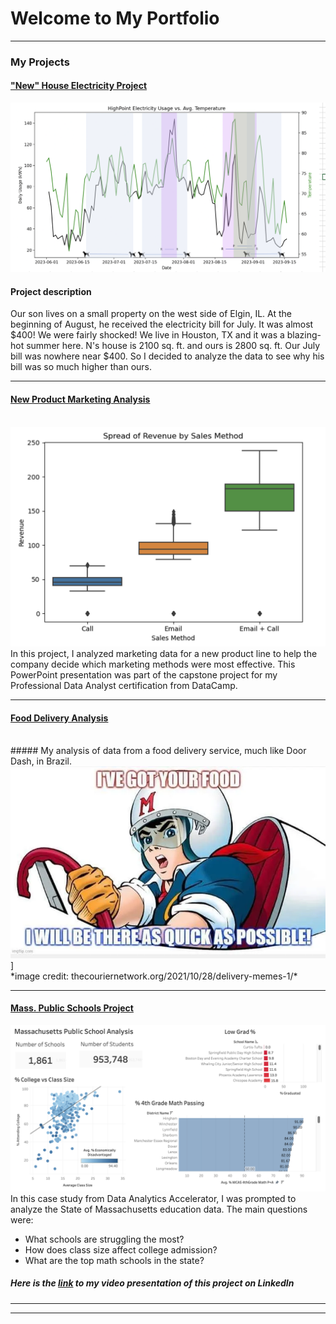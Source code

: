 # Welcome to My Portfolio

---

### My Projects

#### ["New" House Electricity Project](/New_House_Electricity_Project)
<img src="images/Final HIghPoint Elec analysis.png?raw=true"/> <br>
#### Project description 
Our son lives on a small property on the west side of Elgin, IL. At the beginning of August, he received the electricity bill for July. It was almost $400! We were fairly shocked! We live in Houston, TX and it was a blazing-hot summer here. N's house is 2100 sq. ft. and ours is 2800 sq. ft. Our July bill was nowhere near $400. So I decided to analyze the data to see why his bill was so much higher than ours.

---
#### [New Product Marketing Analysis](/files/DataCamp_presentation.pdf)
<br>
<img src="images/Image_for_DataCamp_presentation_title.png?raw=true"/>
In this project, I analyzed marketing data for a new product line to help the company decide which marketing methods were most effective. This PowerPoint presentation was part of the capstone project for my Professional Data Analyst certification from DataCamp. 

---
#### [Food Delivery Analysis](https://www.linkedin.com/pulse/foods-here-beth-robertson-cqc8c?trackingId=X1awjXu1Qs2asCPltCGNbQ%3D%3D&lipi=urn%3Ali%3Apage%3Ad_flagship3_detail_base%3BXlbKfQ1JTDe9FrGCIvxqBQ%3D%3D)
<br>
##### My analysis of data from a food delivery service, much like Door Dash, in Brazil.
<img src="images/Speed Racer.webp?raw=true"/>]<br> *image credit: thecouriernetwork.org/2021/10/28/delivery-memes-1/*
<br>
 


---
#### [Mass. Public Schools Project](https://www.linkedin.com/pulse/massachusetts-education-analysis-samantha-paul/)
[<img src="images/Mass%20Public%20Schools%20dashboard%20pic.png?raw=true"/>](https://www.linkedin.com/pulse/what-i-learned-21-days-data-avery-smith)
In this case study from Data Analytics Accelerator, I was prompted to analyze the State of Massachusetts education data. The main questions were:
- What schools are struggling the most?
- How does class size affect college admission?
- What are the top math schools in the state?

##### Here is the [link](https://www.linkedin.com/posts/bethmrobertson_analysis-of-massachusetts-public-school-data-activity-7129998073363120128-E1Wk?utm_source=share&utm_medium=member_desktop) to my video presentation of this project on LinkedIn
---


---




